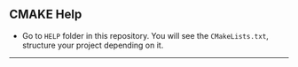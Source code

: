 ## CMAKE Help

- Go to `HELP` folder in this repository. You will see the `CMakeLists.txt`, structure your project depending on it.

---
